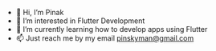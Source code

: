 - 👋 Hi, I’m Pinak
- 👀 I’m interested in Flutter Development 
- 🌱 I’m currently learning how to develop apps using Flutter
- 📫 Just reach me by my email pinskyman@gmail.com

<!---
PinskyLabs/PinskyLabs is a ✨ special ✨ repository because its `README.md` (this file) appears on your GitHub profile.
You can click the Preview link to take a look at your changes.
--->
